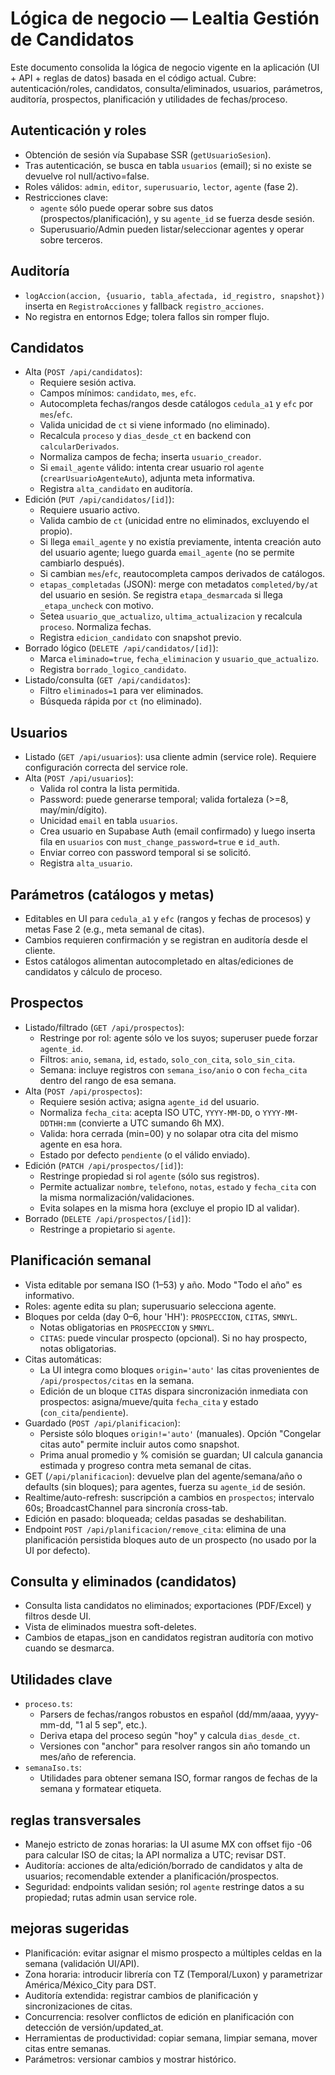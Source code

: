 # Lógica de negocio — Lealtia Gestión de Candidatos

Este documento consolida la lógica de negocio vigente en la aplicación (UI + API + reglas de datos) basada en el código actual. Cubre: autenticación/roles, candidatos, consulta/eliminados, usuarios, parámetros, auditoría, prospectos, planificación y utilidades de fechas/proceso.

## Autenticación y roles
- Obtención de sesión vía Supabase SSR (`getUsuarioSesion`).
- Tras autenticación, se busca en tabla `usuarios` (email); si no existe se devuelve rol null/activo=false.
- Roles válidos: `admin`, `editor`, `superusuario`, `lector`, `agente` (fase 2).
- Restricciones clave:
  - `agente` sólo puede operar sobre sus datos (prospectos/planificación), y su `agente_id` se fuerza desde sesión.
  - Superusuario/Admin pueden listar/seleccionar agentes y operar sobre terceros.

## Auditoría
- `logAccion(accion, {usuario, tabla_afectada, id_registro, snapshot})` inserta en `RegistroAcciones` y fallback `registro_acciones`.
- No registra en entornos Edge; tolera fallos sin romper flujo.

## Candidatos
- Alta (`POST /api/candidatos`):
  - Requiere sesión activa.
  - Campos mínimos: `candidato`, `mes`, `efc`.
  - Autocompleta fechas/rangos desde catálogos `cedula_a1` y `efc` por `mes`/`efc`.
  - Valida unicidad de `ct` si viene informado (no eliminado).
  - Recalcula `proceso` y `dias_desde_ct` en backend con `calcularDerivados`.
  - Normaliza campos de fecha; inserta `usuario_creador`.
  - Si `email_agente` válido: intenta crear usuario rol `agente` (`crearUsuarioAgenteAuto`), adjunta meta informativa.
  - Registra `alta_candidato` en auditoría.
- Edición (`PUT /api/candidatos/[id]`):
  - Requiere usuario activo.
  - Valida cambio de `ct` (unicidad entre no eliminados, excluyendo el propio).
  - Si llega `email_agente` y no existía previamente, intenta creación auto del usuario agente; luego guarda `email_agente` (no se permite cambiarlo después).
  - Si cambian `mes`/`efc`, reautocompleta campos derivados de catálogos.
  - `etapas_completadas` (JSON): merge con metadatos `completed/by/at` del usuario en sesión. Se registra `etapa_desmarcada` si llega `_etapa_uncheck` con motivo.
  - Setea `usuario_que_actualizo`, `ultima_actualizacion` y recalcula `proceso`. Normaliza fechas.
  - Registra `edicion_candidato` con snapshot previo.
- Borrado lógico (`DELETE /api/candidatos/[id]`):
  - Marca `eliminado=true`, `fecha_eliminacion` y `usuario_que_actualizo`.
  - Registra `borrado_logico_candidato`.
- Listado/consulta (`GET /api/candidatos`):
  - Filtro `eliminados=1` para ver eliminados.
  - Búsqueda rápida por `ct` (no eliminado).

## Usuarios
- Listado (`GET /api/usuarios`): usa cliente admin (service role). Requiere configuración correcta del service role.
- Alta (`POST /api/usuarios`):
  - Valida rol contra la lista permitida.
  - Password: puede generarse temporal; valida fortaleza (>=8, may/min/dígito).
  - Unicidad `email` en tabla `usuarios`.
  - Crea usuario en Supabase Auth (email confirmado) y luego inserta fila en `usuarios` con `must_change_password=true` e `id_auth`.
  - Enviar correo con password temporal si se solicitó.
  - Registra `alta_usuario`.

## Parámetros (catálogos y metas)
- Editables en UI para `cedula_a1` y `efc` (rangos y fechas de procesos) y metas Fase 2 (e.g., meta semanal de citas).
- Cambios requieren confirmación y se registran en auditoría desde el cliente.
- Estos catálogos alimentan autocompletado en altas/ediciones de candidatos y cálculo de proceso.

## Prospectos
- Listado/filtrado (`GET /api/prospectos`):
  - Restringe por rol: agente sólo ve los suyos; superuser puede forzar `agente_id`.
  - Filtros: `anio`, `semana`, `id`, `estado`, `solo_con_cita`, `solo_sin_cita`.
  - Semana: incluye registros con `semana_iso/anio` o con `fecha_cita` dentro del rango de esa semana.
- Alta (`POST /api/prospectos`):
  - Requiere sesión activa; asigna `agente_id` del usuario.
  - Normaliza `fecha_cita`: acepta ISO UTC, `YYYY-MM-DD`, o `YYYY-MM-DDTHH:mm` (convierte a UTC sumando 6h MX).
  - Valida: hora cerrada (min=00) y no solapar otra cita del mismo agente en esa hora.
  - Estado por defecto `pendiente` (o el válido enviado).
- Edición (`PATCH /api/prospectos/[id]`):
  - Restringe propiedad si rol `agente` (sólo sus registros).
  - Permite actualizar `nombre`, `telefono`, `notas`, `estado` y `fecha_cita` con la misma normalización/validaciones.
  - Evita solapes en la misma hora (excluye el propio ID al validar).
- Borrado (`DELETE /api/prospectos/[id]`):
  - Restringe a propietario si `agente`.

## Planificación semanal
- Vista editable por semana ISO (1–53) y año. Modo "Todo el año" es informativo.
- Roles: agente edita su plan; superusuario selecciona agente.
- Bloques por celda (day 0–6, hour 'HH'): `PROSPECCION`, `CITAS`, `SMNYL`.
  - Notas obligatorias en `PROSPECCION` y `SMNYL`.
  - `CITAS`: puede vincular prospecto (opcional). Si no hay prospecto, notas obligatorias.
- Citas automáticas:
  - La UI integra como bloques `origin='auto'` las citas provenientes de `/api/prospectos/citas` en la semana.
  - Edición de un bloque `CITAS` dispara sincronización inmediata con prospectos: asigna/mueve/quita `fecha_cita` y estado (`con_cita`/`pendiente`).
- Guardado (`POST /api/planificacion`):
  - Persiste sólo bloques `origin!='auto'` (manuales). Opción "Congelar citas auto" permite incluir autos como snapshot.
  - Prima anual promedio y % comisión se guardan; UI calcula ganancia estimada y progreso contra meta semanal de citas.
- GET (`/api/planificacion`): devuelve plan del agente/semana/año o defaults (sin bloques); para agentes, fuerza su `agente_id` de sesión.
- Realtime/auto-refresh: suscripción a cambios en `prospectos`; intervalo 60s; BroadcastChannel para sincronía cross-tab.
- Edición en pasado: bloqueada; celdas pasadas se deshabilitan.
- Endpoint `POST /api/planificacion/remove_cita`: elimina de una planificación persistida bloques auto de un prospecto (no usado por la UI por defecto).

## Consulta y eliminados (candidatos)
- Consulta lista candidatos no eliminados; exportaciones (PDF/Excel) y filtros desde UI.
- Vista de eliminados muestra soft-deletes.
- Cambios de etapas_json en candidatos registran auditoría con motivo cuando se desmarca.

## Utilidades clave
- `proceso.ts`:
  - Parsers de fechas/rangos robustos en español (dd/mm/aaaa, yyyy-mm-dd, "1 al 5 sep", etc.).
  - Deriva etapa del proceso según "hoy" y calcula `dias_desde_ct`.
  - Versiones con "anchor" para resolver rangos sin año tomando un mes/año de referencia.
- `semanaIso.ts`:
  - Utilidades para obtener semana ISO, formar rangos de fechas de la semana y formatear etiqueta.

## reglas transversales
- Manejo estricto de zonas horarias: la UI asume MX con offset fijo -06 para calcular ISO de citas; la API normaliza a UTC; revisar DST.
- Auditoría: acciones de alta/edición/borrado de candidatos y alta de usuarios; recomendable extender a planificación/prospectos.
- Seguridad: endpoints validan sesión; rol `agente` restringe datos a su propiedad; rutas admin usan service role.

## mejoras sugeridas
- Planificación: evitar asignar el mismo prospecto a múltiples celdas en la semana (validación UI/API).
- Zona horaria: introducir librería con TZ (Temporal/Luxon) y parametrizar América/México_City para DST.
- Auditoría extendida: registrar cambios de planificación y sincronizaciones de citas.
- Concurrencia: resolver conflictos de edición en planificación con detección de versión/updated_at.
- Herramientas de productividad: copiar semana, limpiar semana, mover citas entre semanas.
- Parámetros: versionar cambios y mostrar histórico.
